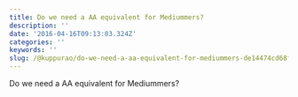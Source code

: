 ```yaml
---
title: Do we need a AA equivalent for Mediummers?
description: ''
date: '2016-04-16T09:13:03.324Z'
categories: ''
keywords: ''
slug: /@kuppurao/do-we-need-a-aa-equivalent-for-mediummers-de14474cd68f
---
```


Do we need a AA equivalent for Mediummers?